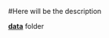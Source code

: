 #Here will be the description

[**data**](https://drive.google.com/drive/folders/1kGO7RDblhRLDrqITp1lAbEHk8w0Shqdm?usp=share_link) folder
